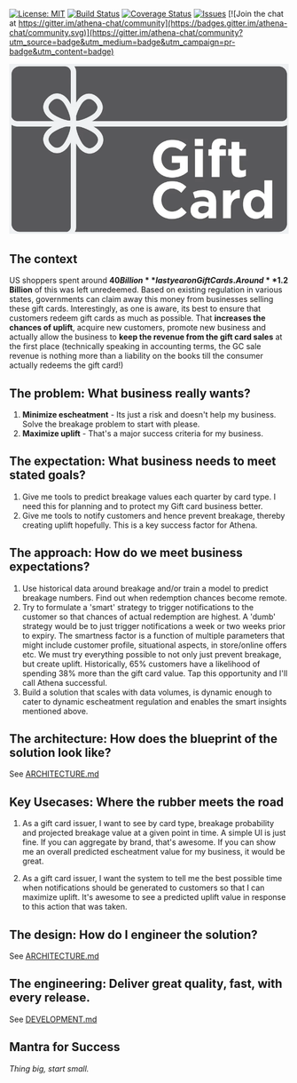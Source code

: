 [![License: MIT](https://img.shields.io/badge/License-MIT-yellow.svg)](https://opensource.org/licenses/MIT)
[![Build Status](https://travis-ci.org/arunkpatra/athena.svg?branch=master)](https://travis-ci.org/arunkpatra/athena)
[![Coverage Status](https://coveralls.io/repos/github/arunkpatra/athena/badge.svg?branch=master)](https://coveralls.io/github/arunkpatra/athena?branch=master)
[![Issues](https://img.shields.io/github/issues/arunkpatra/athena.svg)](https://github.com/arunkpatra/athena/issues)
[![Join the chat at https://gitter.im/athena-chat/community](https://badges.gitter.im/athena-chat/community.svg)](https://gitter.im/athena-chat/community?utm_source=badge&utm_medium=badge&utm_campaign=pr-badge&utm_content=badge)


<img src="athena.png" width="816" alt="Athena" />

## The context

US shoppers spent around **$40 Billion** last year on Gift Cards. Around **$1.2 Billion** of this was left unredeemed. Based on existing regulation in various states, governments can claim away this money from 
businesses selling these gift cards. Interestingly, as one is aware, its best to ensure that customers redeem gift cards 
as much as possible. That **increases the chances of uplift**, acquire new customers, promote new business and actually allow
the business to **keep the revenue from the gift card sales** at the first place (technically speaking in accounting terms, 
the GC sale revenue is nothing more than a liability on the books till the consumer actually redeems the gift card!)

## The problem: What business really wants?

1. **Minimize escheatment** - Its just a risk and doesn't help my business. Solve the breakage problem to start with please.
2. **Maximize uplift** - That's a major success criteria for my business.

## The expectation: What business needs to meet stated goals?

1. Give me tools to predict breakage values each quarter by card type. I need this for planning and to protect my Gift card business better. 
2. Give me tools to notify customers and hence prevent breakage, thereby creating uplift hopefully. This is a key success factor for Athena.

## The approach: How do we meet business expectations?

1. Use historical data around breakage and/or train a model to predict breakage numbers. Find out when redemption
chances become remote. 
2. Try to formulate a 'smart' strategy to trigger notifications to the customer so that chances of actual redemption
are highest. A 'dumb' strategy would be to just trigger notifications a week or two weeks prior to expiry. The smartness
factor is a function of multiple parameters that might include customer profile, situational aspects, in store/online
 offers etc. We must try everything possible to not only just prevent breakage, but create uplift. Historically,
 65% customers have a likelihood of spending 38% more than the gift card value. Tap this opportunity and I'll call Athena
 successful.
3. Build a solution that scales with data volumes, is dynamic enough to cater to dynamic escheatment regulation and enables
the smart insights mentioned above.
 
## The architecture: How does the blueprint of the solution look like?
See [ARCHITECTURE.md](ARCHITECTURE.md)

## Key Usecases: Where the rubber meets the road

1. As a gift card issuer, I want to see by card type, breakage probability and projected breakage value at a given point
in time. A simple UI is just fine. If you can aggregate by brand, that's awesome. If you can show me an overall predicted
escheatment value for my business, it would be great.

2. As a gift card issuer, I want the system to tell me the best possible time when notifications should be generated to
customers so that I can maximize uplift. It's awesome to see a predicted uplift value in response to this action that
was taken.

## The design: How do I engineer the solution?
See [ARCHITECTURE.md](ARCHITECTURE.md)

## The engineering: Deliver great quality, fast, with every release.
See [DEVELOPMENT.md](DEVELOPMENT.md)

## Mantra for Success
_Thing big, start small._
